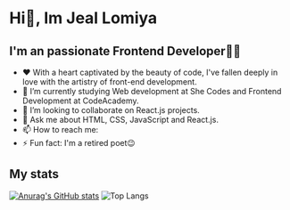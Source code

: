 # Hi👋, Im Jeal Lomiya
## I'm an passionate Frontend Developer👩‍💻
- ❤ With a heart captivated by the beauty of code, I've fallen deeply in love with the artistry of front-end development.
- 🌱 I’m currently studying Web development at She Codes and Frontend Development at CodeAcademy.
- 👯 I’m looking to collaborate on React.js projects.
- 💬 Ask me about HTML, CSS, JavaScript and React.js.
- 📫 How to reach me:
- ⚡ Fun fact: I'm a retired poet😉

## My stats
 [![Anurag's GitHub stats](https://github-readme-stats.vercel.app/api?username=jaellomiya)](https://github.com/anuraghazra/github-readme-stats)
 ![Top Langs](https://github-readme-stats.vercel.app/api/top-langs/?username=jaellomiya&size_weight=0.5&count_weight=0.5)


<!--
**jaellomiya/jaellomiya** is a ✨ _special_ ✨ repository because its `README.md` (this file) appears on your GitHub profile.

Here are some ideas to get you started:

- 🔭 I’m currently working on ...
- 🌱 I’m currently learning ...
- 👯 I’m looking to collaborate on ...
- 🤔 I’m looking for help with ...
- 💬 Ask me about ...
- 📫 How to reach me: ...
- 😄 Pronouns: ...
- ⚡ Fun fact: ...
-->
